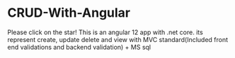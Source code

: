 # CRUD-With-Angular
Please click on the star!
This is an angular 12 app with .net core. its represent create, update delete and view with MVC standard(Included front end validations and backend validation) + MS sql
